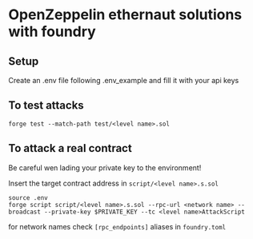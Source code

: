 # OpenZeppelin ethernaut solutions with foundry 

## Setup
Create an .env file following .env_example and fill it with your api keys

## To test attacks
```
forge test --match-path test/<level name>.sol 
```

## To attack a real contract

Be careful wen lading your private key to the environment!

Insert the target contract address in `script/<level name>.s.sol`
```
source .env
forge script script/<level name>.s.sol --rpc-url <network name> --broadcast --private-key $PRIVATE_KEY --tc <level name>AttackScript
```

for network names check `[rpc_endpoints]` aliases in `foundry.toml`
